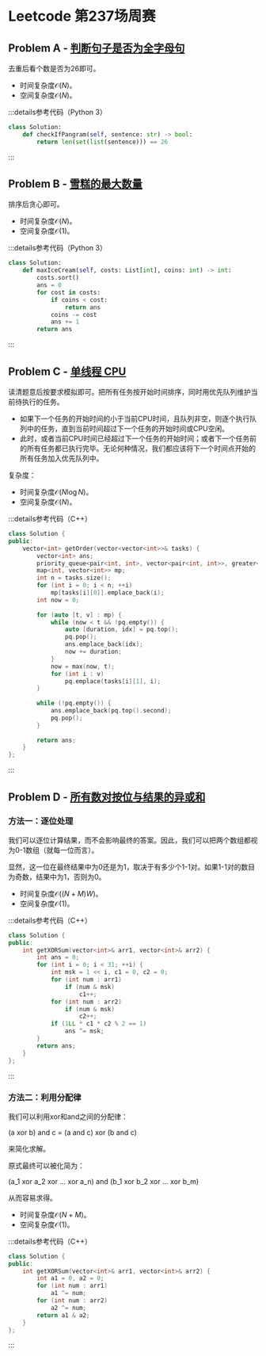 # Leetcode 第237场周赛

## Problem A - [判断句子是否为全字母句](https://leetcode.cn/problems/check-if-the-sentence-is-pangram/)

去重后看个数是否为26即可。

- 时间复杂度$\mathcal{O}(N)$。
- 空间复杂度$\mathcal{O}(N)$。

:::details参考代码（Python 3）

```python
class Solution:
    def checkIfPangram(self, sentence: str) -> bool:
        return len(set(list(sentence))) == 26
```

:::

## Problem B - [雪糕的最大数量](https://leetcode.cn/problems/maximum-ice-cream-bars/)

排序后贪心即可。

- 时间复杂度$\mathcal{O}(N)$。
- 空间复杂度$\mathcal{O}(1)$。

:::details参考代码（Python 3）

```python
class Solution:
    def maxIceCream(self, costs: List[int], coins: int) -> int:
        costs.sort()
        ans = 0
        for cost in costs:
            if coins < cost:
                return ans
            coins -= cost
            ans += 1
        return ans
```

:::

## Problem C - [单线程 CPU](https://leetcode.cn/problems/single-threaded-cpu/)

读清题意后按要求模拟即可。把所有任务按开始时间排序，同时用优先队列维护当前待执行的任务。

- 如果下一个任务的开始时间的小于当前CPU时间，且队列非空，则逐个执行队列中的任务，直到当前时间超过下一个任务的开始时间或CPU空闲。
- 此时，或者当前CPU时间已经超过下一个任务的开始时间；或者下一个任务前的所有任务都已执行完毕。无论何种情况，我们都应该将下一个时间点开始的所有任务加入优先队列中。

复杂度：
- 时间复杂度$\mathcal{O}(N\log N)$。
- 空间复杂度$\mathcal{O}(N)$。

:::details参考代码（C++）

```cpp
class Solution {
public:
    vector<int> getOrder(vector<vector<int>>& tasks) {
        vector<int> ans;
        priority_queue<pair<int, int>, vector<pair<int, int>>, greater<>> pq;
        map<int, vector<int>> mp;
        int n = tasks.size();
        for (int i = 0; i < n; ++i)
            mp[tasks[i][0]].emplace_back(i);
        int now = 0;
        
        for (auto [t, v] : mp) {
            while (now < t && !pq.empty()) {
                auto [duration, idx] = pq.top();
                pq.pop();
                ans.emplace_back(idx);
                now += duration;
            }
            now = max(now, t);
            for (int i : v) 
                pq.emplace(tasks[i][1], i);
        }
        
        while (!pq.empty()) {
            ans.emplace_back(pq.top().second);
            pq.pop();
        }
        
        return ans;
    }
};
```

:::

## Problem D - [所有数对按位与结果的异或和](https://leetcode.cn/problems/find-xor-sum-of-all-pairs-bitwise-and/)

### 方法一：逐位处理

我们可以逐位计算结果，而不会影响最终的答案。因此，我们可以把两个数组都视为0-1数组（就每一位而言）。

显然，这一位在最终结果中为0还是为1，取决于有多少个1-1对。如果1-1对的数目为奇数，结果中为1，否则为0。

- 时间复杂度$\mathcal{O}((N+M)W)$。
- 空间复杂度$\mathcal{O}(1)$。

:::details参考代码（C++）

```cpp
class Solution {
public:
    int getXORSum(vector<int>& arr1, vector<int>& arr2) {
        int ans = 0;
        for (int i = 0; i < 31; ++i) {
            int msk = 1 << i, c1 = 0, c2 = 0;
            for (int num : arr1)
                if (num & msk)
                    c1++;
            for (int num : arr2)
                if (num & msk)
                    c2++;
            if (1LL * c1 * c2 % 2 == 1)
                ans ^= msk;
        }
        return ans;
    }
};
```

:::

### 方法二：利用分配律

我们可以利用xor和and之间的分配律：

(a xor b) and c = (a and c) xor (b and c)

来简化求解。

原式最终可以被化简为：

(a_1 xor a_2 xor … xor a_n) and (b_1 xor b_2 xor … xor b_m)

从而容易求得。

- 时间复杂度$\mathcal{O}(N+M)$。
- 空间复杂度$\mathcal{O}(1)$。

:::details参考代码（C++）

```cpp
class Solution {
public:
    int getXORSum(vector<int>& arr1, vector<int>& arr2) {
        int a1 = 0, a2 = 0;
        for (int num : arr1)
            a1 ^= num;
        for (int num : arr2)
            a2 ^= num;
        return a1 & a2;
    }
};
```

:::

